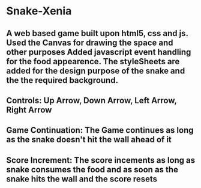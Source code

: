 # Snake-Xenia
A web based game built upon html5, css and js.
Used the Canvas for drawing the space and other purposes
Added javascript event handling for the food appearence.
The styleSheets are added for the design purpose of the snake and the the required background.
------------------------------------------------------------------------------------------------------------------------------------

Controls:
Up Arrow, Down Arrow, Left Arrow, Right Arrow
------------------------------------------------------------------------------------------------------------------------------------

Game Continuation:
The Game continues as long as the snake doesn't hit the wall ahead of it
------------------------------------------------------------------------------------------------------------------------------------

Score Increment:
The score incements as long as snake consumes the food and as soon as the snake hits the wall and the score resets
-----------------------------------------------------------------------------------------------------------------------------------
